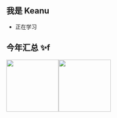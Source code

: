 ## 我是 Keanu

- 正在学习

## 今年汇总 ✨f

<img align="" height="137px" src="https://github-readme-stats.vercel.app/api?username=zkeanu&hide_title=true&hide_border=true&show_icons=true&include_all_commits=true&line_height=21&bg_color=0,EC6C6C,FFD479,FFFC79,73FA79&theme=graywhite&locale=cn" /><img align="" height="137px" src="https://github-readme-stats.vercel.app/api/top-langs/?username=zkeanu&hide_title=true&hide_border=true&layout=compact&bg_color=0,73FA79,73FDFF,D783FF&theme=graywhite&locale=cn" />
